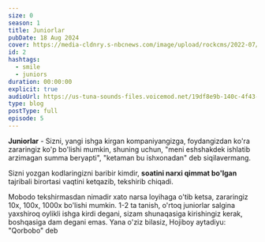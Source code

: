 ```yaml
---
size: 0
season: 1
title: Juniorlar
pubDate: 18 Aug 2024
cover: https://media-cldnry.s-nbcnews.com/image/upload/rockcms/2022-07/babies-mc-220721-a85600.jpg
id: 2
hashtags:
  - smile
  - juniors
duration: 00:00:00
explicit: true
audioUrl: https://us-tuna-sounds-files.voicemod.net/19df8e9b-140c-4f43-8c0e-09c162821765-1658350707858.mp3
type: blog
postType: full
episode: 5
---
```

**Juniorlar** - Sizni, yangi ishga kirgan kompaniyangizga, foydangizdan ko'ra zararingiz ko'p bo'lishi mumkin, shuning uchun, "meni eshshakdek ishlatib arzimagan summa beryapti", "ketaman bu ishxonadan" deb siqilavermang. 

Sizni yozgan kodlaringizni baribir kimdir, **soatini narxi qimmat bo'lgan** tajribali birortasi vaqtini ketqazib, tekshirib chiqadi. 

Mobodo tekshirmasdan nimadir xato narsa loyihaga o'tib ketsa, zararingiz 10x, 100x, 1000x bo'lishi mumkin. 1-2 ta tanish, o'rtoq juniorlar salgina yaxshiroq oylikli ishga kirdi degani, sizam shunaqasiga kirishingiz kerak, boshqasiga dam degani emas. Yana o'ziz bilasiz, Hojiboy aytadiyu: "Qorbobo" deb
